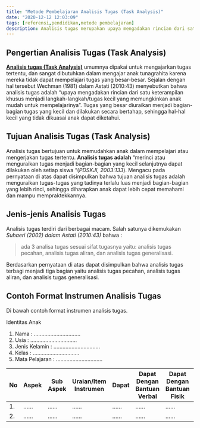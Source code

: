 ```yaml
---
title: "Metode Pembelajaran Analisis Tugas (Task Analysis)"
date: "2020-12-12 12:03:09"
tags: [referensi,pendidikan,metode pembelajaran]
description: Analisis tugas merupakan upaya mengadakan rincian dari satu keterampilan khusus menjadi langkah-langkah/tugas kecil yang memungkinkan anak mudah untuk mempelajarinya
---
```


## Pengertian Analisis Tugas (Task Analysis)
**[Analisis tugas (Task Analysis)](/teori/metode-pembelajaran-analisis-tugas "Analisis Tugas (Task Analysis)")** umumnya dipakai untuk mengajarkan tugas tertentu, dan sangat dibutuhkan dalam mengajar anak tunagrahita karena mereka tidak dapat mempelajari tugas yang besar-besar. Sejalan dengan hal tersebut Wechman (1981) dalam Astati (2010:43) menyebutkan bahwa analisis tugas adalah “upaya mengadakan rincian dari satu keterampilan khusus menjadi langkah-langkah/tugas kecil yang memungkinkan anak mudah untuk mempelajarinya”. Tugas yang besar diuraikan menjadi bagian-bagian tugas yang kecil dan dilakukan secara bertahap, sehingga hal-hal kecil yang tidak dikuasai anak dapat diketahui. 

## Tujuan Analisis Tugas (Task Analysis)
Analisis tugas bertujuan untuk memudahkan anak dalam mempelajari atau mengerjakan tugas tertentu. **Analisis tugas adalah** “merinci atau menguraikan tugas menjadi bagian-bagian yang kecil selanjutnya dapat dilakukan oleh setiap siswa “(*PDSKJI, 2003:133*).
Mengacu pada pernyataan di atas dapat disimpulkan bahwa tujuan analisis tugas adalah menguraikan tugas-tugas yang tadinya terlalu luas menjadi bagian-bagian yang lebih rinci, sehingga diharapkan anak dapat lebih cepat memahami dan mampu mempraktekkannya.

## Jenis-jenis Analisis Tugas
Analisis tugas terdiri dari berbagai macam. Salah satunya dikemukakan *Suhaeri (2002) dalam Astati (2010:43)* bahwa :

> ada 3 analisa tugas sesuai sifat tugasnya yaitu: analisis tugas pecahan, analisis tugas aliran, dan analisis tugas generalisasi. 

Berdasarkan pernyataan di atas dapat disimpulkan bahwa analisis tugas terbagi menjadi tiga bagian yaitu analisis tugas pecahan, analisis tugas aliran, dan analisis tugas generalisasi. 

## Contoh Format Instrumen Analisis Tugas
Di bawah contoh format instrumen analisis tugas.


Identitas Anak
1. Nama 	        : ...............................
2. Usia		        : ...............................
3. Jenis Kelamin	: ...............................     
4. Kelas         	: ...............................
5. Mata Pelajaran	: ...............................

    
|No|Aspek|Sub Aspek|Uraian/Item Instrumen|Dapat|Dapat Dengan Bantuan Verbal|Dapat Dengan Bantuan Fisik|Tidak Dapat|
| --- | --- | --- | --- | --- | --- | --- | --- |
|1.| ......|......|......|......|......|......|......|
|2.| ......|......|......|......|......|......|......|
